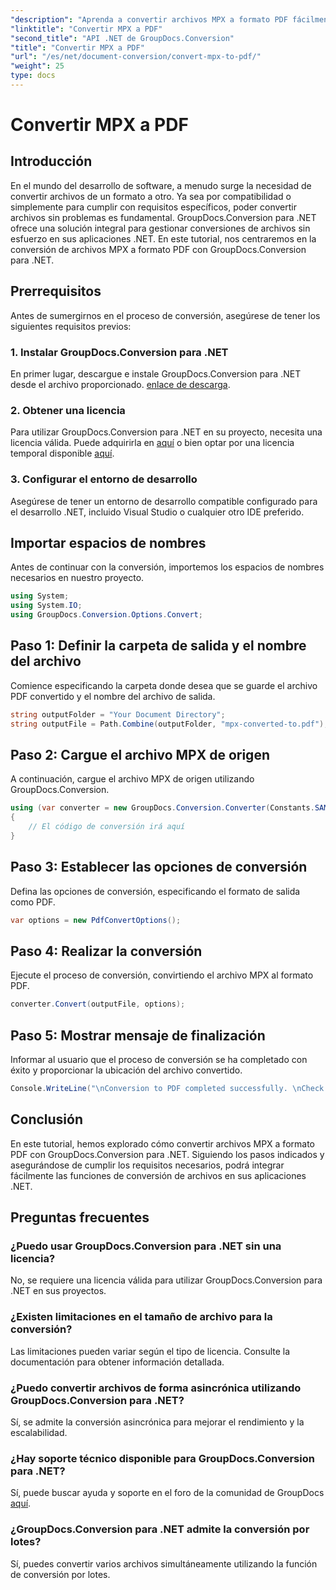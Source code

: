 ```yaml
---
"description": "Aprenda a convertir archivos MPX a formato PDF fácilmente con GroupDocs.Conversion para .NET. Siga nuestra guía paso a paso."
"linktitle": "Convertir MPX a PDF"
"second_title": "API .NET de GroupDocs.Conversion"
"title": "Convertir MPX a PDF"
"url": "/es/net/document-conversion/convert-mpx-to-pdf/"
"weight": 25
type: docs
---
```

# Convertir MPX a PDF

## Introducción
En el mundo del desarrollo de software, a menudo surge la necesidad de convertir archivos de un formato a otro. Ya sea por compatibilidad o simplemente para cumplir con requisitos específicos, poder convertir archivos sin problemas es fundamental. GroupDocs.Conversion para .NET ofrece una solución integral para gestionar conversiones de archivos sin esfuerzo en sus aplicaciones .NET. En este tutorial, nos centraremos en la conversión de archivos MPX a formato PDF con GroupDocs.Conversion para .NET.
## Prerrequisitos
Antes de sumergirnos en el proceso de conversión, asegúrese de tener los siguientes requisitos previos:
### 1. Instalar GroupDocs.Conversion para .NET
En primer lugar, descargue e instale GroupDocs.Conversion para .NET desde el archivo proporcionado. [enlace de descarga](https://releases.groupdocs.com/conversion/net/).
### 2. Obtener una licencia
Para utilizar GroupDocs.Conversion para .NET en su proyecto, necesita una licencia válida. Puede adquirirla en [aquí](https://purchase.groupdocs.com/buy) o bien optar por una licencia temporal disponible [aquí](https://purchase.groupdocs.com/temporary-license/).
### 3. Configurar el entorno de desarrollo
Asegúrese de tener un entorno de desarrollo compatible configurado para el desarrollo .NET, incluido Visual Studio o cualquier otro IDE preferido.

## Importar espacios de nombres
Antes de continuar con la conversión, importemos los espacios de nombres necesarios en nuestro proyecto.
```csharp
using System;
using System.IO;
using GroupDocs.Conversion.Options.Convert;
```
## Paso 1: Definir la carpeta de salida y el nombre del archivo
Comience especificando la carpeta donde desea que se guarde el archivo PDF convertido y el nombre del archivo de salida.
```csharp
string outputFolder = "Your Document Directory";
string outputFile = Path.Combine(outputFolder, "mpx-converted-to.pdf");
```
## Paso 2: Cargue el archivo MPX de origen
A continuación, cargue el archivo MPX de origen utilizando GroupDocs.Conversion.
```csharp
using (var converter = new GroupDocs.Conversion.Converter(Constants.SAMPLE_MPX))
{
    // El código de conversión irá aquí
}
```
## Paso 3: Establecer las opciones de conversión
Defina las opciones de conversión, especificando el formato de salida como PDF.
```csharp
var options = new PdfConvertOptions();
```
## Paso 4: Realizar la conversión
Ejecute el proceso de conversión, convirtiendo el archivo MPX al formato PDF.
```csharp
converter.Convert(outputFile, options);
```
## Paso 5: Mostrar mensaje de finalización
Informar al usuario que el proceso de conversión se ha completado con éxito y proporcionar la ubicación del archivo convertido.
```csharp
Console.WriteLine("\nConversion to PDF completed successfully. \nCheck output in {0}", outputFolder);
```

## Conclusión
En este tutorial, hemos explorado cómo convertir archivos MPX a formato PDF con GroupDocs.Conversion para .NET. Siguiendo los pasos indicados y asegurándose de cumplir los requisitos necesarios, podrá integrar fácilmente las funciones de conversión de archivos en sus aplicaciones .NET.
## Preguntas frecuentes
### ¿Puedo usar GroupDocs.Conversion para .NET sin una licencia?
No, se requiere una licencia válida para utilizar GroupDocs.Conversion para .NET en sus proyectos.
### ¿Existen limitaciones en el tamaño de archivo para la conversión?
Las limitaciones pueden variar según el tipo de licencia. Consulte la documentación para obtener información detallada.
### ¿Puedo convertir archivos de forma asincrónica utilizando GroupDocs.Conversion para .NET?
Sí, se admite la conversión asincrónica para mejorar el rendimiento y la escalabilidad.
### ¿Hay soporte técnico disponible para GroupDocs.Conversion para .NET?
Sí, puede buscar ayuda y soporte en el foro de la comunidad de GroupDocs [aquí](https://forum.groupdocs.com/c/conversion/11).
### ¿GroupDocs.Conversion para .NET admite la conversión por lotes?
Sí, puedes convertir varios archivos simultáneamente utilizando la función de conversión por lotes.